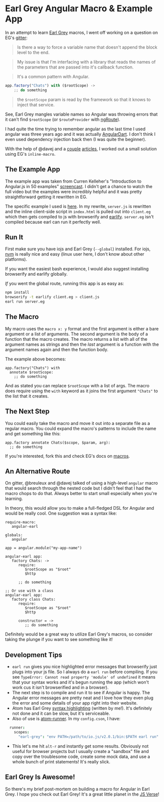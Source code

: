 # Earl Grey Angular Macro & Example App

In an attempt to learn [Earl Grey](http://breuleux.github.io/earl-grey/) macros, I went off working on a question on EG's [gitter](https://gitter.im/breuleux/earl-grey):

> Is there a way to force a variable name that doesn't append the block level to the end.

> My issue is that I'm interfacing with a library that reads the names of the parameters that are passed into it's callback function.

> It's a common pattern with Angular.
```JavaScript
app.factory("Chats") with ($rootScope) ->
    ;; do something
```
> the `$rootScope` param is read by the framework so that it knows to inject that service.

See, Earl Grey mangles variable names so Angular was throwing errors that it can't find `$rootScope` (or `$routeProvider` with [ngRoute](https://docs.angularjs.org/api/ngRoute)).

I had quite the time trying to remember angular as the last time I used angular was three years ago and it was actually [AngularDart](https://angulardart.org/).  I don't think I even used dependency injection back then (I was quite the beginner).  

With the help of @davej and a [couple](http://jerodsanto.net/2013/08/you-dont-have-to-annotate-your-angularjs-injections-anymore/) [articles](http://taoofcode.net/studying-the-angular-injector-annotate/), I worked out a small solution using EG's `inline-macro`.

## The Example App

The example app was taken from Curren Kelleher's "Introduction to Angular.js in 50 examples" [screencast](https://www.youtube.com/watch?v=TRrL5j3MIvo&feature=youtu.be).  I didn't get a chance to watch the full video but the examples were incredibly helpful and it was pretty straightforward getting it rewritten in EG.

The specific example I used is [here](https://github.com/curran/screencasts/tree/gh-pages/introToAngular/examples/snapshots/snapshot41). In my rewrite, `server.js` is rewritten and the inline client-side script in `index.html` is pulled out into `client.eg` which then gets compiled to js with browserify and [earlify](https://github.com/breuleux/earlify).  `server.eg` isn't compiled because earl can run it perfectly well.

## Run It

First make sure you have iojs and Earl Grey (`--global`) installed. For iojs, [nvm](https://github.com/creationix/nvm) is really nice and easy (linux user here, I don't know about other platforms).

If you want the easiest bash experience, I would also suggest installing browserify and earlify globally.

*If* you went the global route, running this app is as easy as:

```bash
npm install
browserify -t earlify client.eg > client.js
earl run server.eg
```

## The Macro

My macro uses the `macro x: y` format and the first argument is either a bare argument or a list of arguments.  The second argument is the body of a function that the macro creates.  The macro returns a list with all of the  argument names as strings and then the *last* argument is a function with the argument names again and then the function body.

The example above becomes:
```
app.factory("Chats") with
  annotate $rootScope:
    ;; do something
```
And as stated you can replace `$rootScope` with a list of args.  The macro does require using the `with` keyword as it joins the first argument `"Chats"` to the list that it creates.

## The Next Step

You could easily take the macro and move it out into a separate file as a regular macro.  You could expand the macro's patterns to include the name and get something like this:

    app.factory annotate Chats($scope, $param, arg):
      ;; do something

If you're interested, fork this and check EG's docs on [macros](https://breuleux.github.io/earl-grey/doc.html#macros).

## An Alternative Route

On gitter, @breuleux and @davej talked of using a high-level `angular` macro that would search through the nested code but I didn't feel that I had the macro chops to do that. Always better to start small especially when you're learning.

In theory, this would allow you to make a full-fledged DSL for Angular and would be really cool.  One suggestion was a syntax like:
```
require-macro:
   angular-earl

globals:
   angular

app = angular.module("my-app-name")

angular-earl app:
   factory Chats: ->
      require:
         $rootScope as "$root"
         $http

      ;; do something

;; Or use with a class
angular-earl app:
   factory class Chats:
      require:
         $rootScope as "$root"
         $http

      constructor = ->
         ;; do something
```
Definitely would be a great way to utilize Earl Grey's macros, so consider taking the plunge if you want to see something like it!

## Development Tips

* `earl run` gives you nice highlighted error messages that browserify just plugs into your js file.  So I always do a `earl run` before compiling.  If you see `TypeError: Cannot read property 'module' of undefined` it means that your syntax works and it's begun running the app (which won't work cus it isn't browserified and in a browser).
* The next step is to compile and run it to see if Angular is happy. The Angular error messages are pretty neat and I love how they even plug the error and some details of your app right into their website.
* Atom has Earl Grey [syntax highlighting](https://github.com/MadcapJake/language-earl-grey) (written by me!). It's definitely not done and it can be slow, but it's serviceable.
* Also of use is [atom-runner](https://github.com/lsegal/atom-runner).  In my `config.cson`, I have:
```coffeescript
  runner:
    scopes:
      "earl-grey": "env PATH=/path/to/io.js/v2.0.1/bin:$PATH earl run"
```
* This let's me hit `alt-r` and instantly get some results. Obviously not useful for browser projects but I usually create a "sandbox" file and copy over the troublesome code, create some mock data, and use a whole bunch of print statements!  It's really slick.

## Earl Grey Is Awesome!
So there's my brief post-mortem on building a macro for Angular in Earl Grey. I hope you check out Earl Grey!  It's a great little planet in the [JS Verse](https://brendaneich.com/2015/06/from-asm-js-to-webassembly/)!
